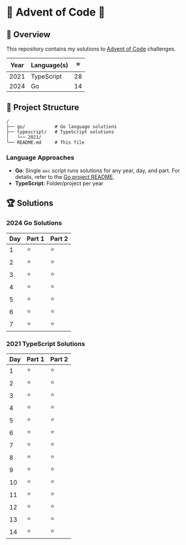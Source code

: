 # 🎄 Advent of Code 🌟

## 📖 Overview

This repository contains my solutions to [Advent of Code](https://adventofcode.com/) challenges.

| Year | Language(s) | ⭐️        |
| ---- | ----------- | --------- |
| 2021 | TypeScript  | 28        |
| 2024 | Go          | 14        |

## 🔧 Project Structure

```
/
├── go/           # Go language solutions
├── typescript/   # TypeScript solutions
│   └── 2021/
└── README.md     # This file
```

### Language Approaches

- **Go**: Single `aoc` script runs solutions for any year, day, and part. For details, refer to the [Go project README](https://github.com/eckertalex/advent-of-code/blob/main/go/).
- **TypeScript**: Folder/project per year

## 🏆 Solutions

### 2024 Go Solutions

| Day | Part 1 | Part 2 |
|-----|--------|--------|
| 1   | ⭐     | ⭐     |
| 2   | ⭐     | ⭐     |
| 3   | ⭐     | ⭐     |
| 4   | ⭐     | ⭐     |
| 5   | ⭐     | ⭐     |
| 6   | ⭐     | ⭐     |
| 7   | ⭐     | ⭐     |

### 2021 TypeScript Solutions

| Day | Part 1 | Part 2 |
|-----|--------|--------|
|  1 | ⭐      | ⭐     |
|  2 | ⭐      | ⭐     |
|  3 | ⭐      | ⭐     |
|  4 | ⭐      | ⭐     |
|  5 | ⭐      | ⭐     |
|  6 | ⭐      | ⭐     |
|  7 | ⭐      | ⭐     |
|  8 | ⭐      | ⭐     |
|  9 | ⭐      | ⭐     |
| 10 | ⭐      | ⭐     |
| 11 | ⭐      | ⭐     |
| 12 | ⭐      | ⭐     |
| 13 | ⭐      | ⭐     |
| 14 | ⭐      | ⭐     |


